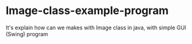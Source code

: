 # Image-class-example-program
It's explain how can we makes with Image class in java, with simple GUI (Swing) program
